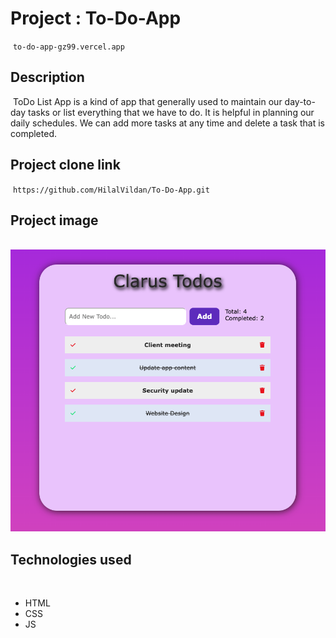 # Project : To-Do-App
​
`to-do-app-gz99.vercel.app`

## Description
​
ToDo List App is a kind of app that generally used to maintain our day-to-day tasks or list everything that we have to do. It is helpful in planning our daily schedules. We can add more tasks at any time and delete a task that is completed. 
​
## Project clone link
​
`https://github.com/HilalVildan/To-Do-App.git`

## Project image
​
![proje image](/Ekran%20Resmi%202022-09-27%2014.26.00.png)

## Technologies used
​
- HTML
​
- CSS
​
- JS


